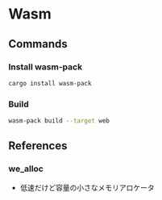 # Wasm

## Commands

### Install wasm-pack

```bash
cargo install wasm-pack
```

### Build

```bash
wasm-pack build --target web
```

## References

### we_alloc

- 低速だけど容量の小さなメモリアロケータ

###
